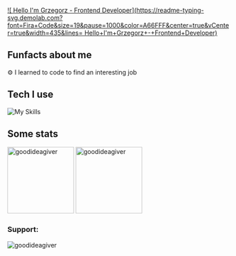 [![ Hello I'm Grzegorz - Frontend Developer](https://readme-typing-svg.demolab.com?font=Fira+Code&size=19&pause=1000&color=A66FFF&center=true&vCenter=true&width=435&lines= Hello+I'm+Grzegorz+-+Frontend+Developer)](https://git.io/typing-svg)

## Funfacts about me

⚙ I learned to code to find an interesting job


## Tech I use

![My Skills](https://skillicons.dev/icons?i=git,github,javascript,html,css,react)


## Some stats

<span>
<img  height="150px" src="https://github-readme-stats.vercel.app/api/top-langs?username=reddeusdev&show_icons=true&locale=en&layout=compact&theme=transparent" alt="goodideagiver" /> 
</span>
<span>
<img height="150px" src="https://github-readme-stats.vercel.app/api?username=reddeusdev&show_icons=true&locale=en&theme=transparent" alt="goodideagiver" />
</span>

<h3 align="left">Support:</h3>
<p align="left"> <img src="https://komarev.com/ghpvc/?username=reddeusdev&label=Profile%20views&color=0e75b6&style=flat" alt="goodideagiver" /> </p>
